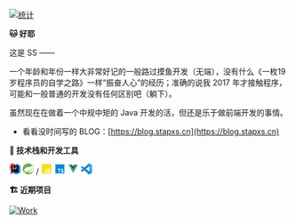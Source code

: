 [![统计](https://github-readme-stats.vercel.app/api?username=Stapxs&show_icons=true&locale=cn&count_private=true&bg_color=22272e&hide_border=true&text_color=adbac7)](https://github.com/anuraghazra/github-readme-stats)

**🐱 好耶**

这是 SS ——

一个年龄和年份一样大非常好记的一般路过摸鱼开发（无端），没有什么《一枚19岁程序员的自学之路》一样“振奋人心”的经历；准确的说我 2017 年才接触程序，可能和一般普通的开发没有任何区别吧（躺下）。

虽然现在在做着一个中规中矩的 Java 开发的活，但还是乐于做前端开发的事情。

- 看看没时间写的 BLOG：[https://blog.stapxs.cn](https://blog.stapxs.cn)


**🔧 技术栈和开发工具**

<code><img height="20" src="./images/idea.png"></code>
<code><img height="20" src="./images/spring.png"></code>
/
<code><img height="20" src="./images/JavaScript.png"></code>
<code><img height="20" src="./images/typescript.png"></code>
<code><img height="20" src="./images/Vue.png"></code>
<code><img height="20" src="./images/VSCode.png"></code>

**🏗️ 近期项目**

[![Work](https://github-readme-stats.vercel.app/api/pin/?username=Stapxs&repo=Stapxs-QQ-Lite-2.0&bg_color=22272e&hide_border=true&text_color=adbac7)](https://github.com/anuraghazra/github-readme-stats)
